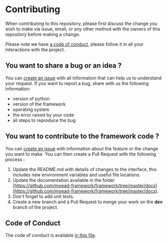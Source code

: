 # Contributing

When contributing to this repository, please first discuss the change you wish to make via issue,
email, or any other method with the owners of this repository before making a change. 

Please note we have [a code of conduct](https://github.com/moead-framework/framework/blob/master/CODE_OF_CONDUCT.md), please follow it in all your interactions with the project.


## You want to share a bug or an idea ?

You can [create an issue](https://github.com/moead-framework/framework/issues/new) with all information that can 
help us to understand your request. If you want to report a bug, share with us the following information:

- version of python
- version of the framework
- operating system
- the error raised by your code
- all steps to reproduce the bug


## You want to contribute to the framework code ?

You can [create an issue](https://github.com/moead-framework/framework/issues/new) with information about the feature or the change you want to make. 
You can then create a Pull Request with the following process :

1. Update the README.md with details of changes to the interface, this includes new environment 
   variables and useful file locations.
2. Update the documentation available in the folder [https://github.com/moead-framework/framework/tree/master/docs](https://github.com/moead-framework/framework/tree/master/docs).
3. Don't forget to add unit tests.
4. Create a new branch and a Pull Request to merge your work on the **dev** branch of the project.

## Code of Conduct

The code of conduct is available [in this file](https://github.com/moead-framework/framework/blob/master/CODE_OF_CONDUCT.md).
